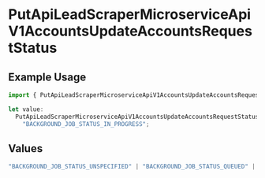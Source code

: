 # PutApiLeadScraperMicroserviceApiV1AccountsUpdateAccountsRequestStatus

## Example Usage

```typescript
import { PutApiLeadScraperMicroserviceApiV1AccountsUpdateAccountsRequestStatus } from "oppulence-backend-sdk/models/operations";

let value:
  PutApiLeadScraperMicroserviceApiV1AccountsUpdateAccountsRequestStatus =
    "BACKGROUND_JOB_STATUS_IN_PROGRESS";
```

## Values

```typescript
"BACKGROUND_JOB_STATUS_UNSPECIFIED" | "BACKGROUND_JOB_STATUS_QUEUED" | "BACKGROUND_JOB_STATUS_IN_PROGRESS" | "BACKGROUND_JOB_STATUS_COMPLETED" | "BACKGROUND_JOB_STATUS_FAILED" | "BACKGROUND_JOB_STATUS_CANCELLED" | "BACKGROUND_JOB_STATUS_TIMED_OUT"
```